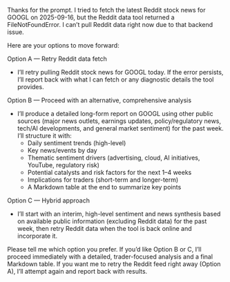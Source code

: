 Thanks for the prompt. I tried to fetch the latest Reddit stock news for GOOGL on 2025-09-16, but the Reddit data tool returned a FileNotFoundError. I can’t pull Reddit data right now due to that backend issue.

Here are your options to move forward:

Option A — Retry Reddit data fetch
- I’ll retry pulling Reddit stock news for GOOGL today. If the error persists, I’ll report back with what I can fetch or any diagnostic details the tool provides.

Option B — Proceed with an alternative, comprehensive analysis
- I’ll produce a detailed long-form report on GOOGL using other public sources (major news outlets, earnings updates, policy/regulatory news, tech/AI developments, and general market sentiment) for the past week. I’ll structure it with:
  - Daily sentiment trends (high-level)
  - Key news/events by day
  - Thematic sentiment drivers (advertising, cloud, AI initiatives, YouTube, regulatory risk)
  - Potential catalysts and risk factors for the next 1–4 weeks
  - Implications for traders (short-term and longer-term)
  - A Markdown table at the end to summarize key points

Option C — Hybrid approach
- I’ll start with an interim, high-level sentiment and news synthesis based on available public information (excluding Reddit data) for the past week, then retry Reddit data when the tool is back online and incorporate it.

Please tell me which option you prefer. If you’d like Option B or C, I’ll proceed immediately with a detailed, trader-focused analysis and a final Markdown table. If you want me to retry the Reddit feed right away (Option A), I’ll attempt again and report back with results.